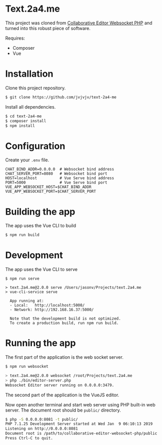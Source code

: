 # Text.2a4.me

This project was cloned from [Collaborative Editor Websocket PHP](https://github.com/rioastamal-examples/collaborative-editor-websocket-php) and turned into this robust piece of software.

Requires:
* Composer
* Vue

# Installation

Clone this project repository.

```bash
$ git clone https://github.com/jvjvjv/text-2a4-me
```

Install all dependencies.

```bash
$ cd text-2a4-me
$ composer install
$ npm install
```

# Configuration

Create your `.env` file.

```dotenv
CHAT_BIND_ADDR=0.0.0.0  # Websocket bind address
CHAT_SERVER_PORT=8080   # Websocket bind port
HOST=localhost          # Vue Serve bind address
PORT=5000               # Vue Serve bind port
VUE_APP_WEBSOCKET_HOST=$CHAT_BIND_ADDR
VUE_APP_WEBSOCKET_PORT=$CHAT_SERVER_PORT
```



# Building the app

The app uses the Vue CLI to build

```bash
$ npm run build
```

# Development

The app uses the Vue CLI to serve

```npm
$ npm run serve

> text.2a4.me@2.0.0 serve /Users/jasonv/Projects/text.2a4.me
> vue-cli-service serve

  App running at:
  - Local:   http://localhost:5000/ 
  - Network: http://192.168.16.37:5000/

  Note that the development build is not optimized.
  To create a production build, run npm run build.
```

# Running the app

The first part of the application is the web socket server.

```bash
$ npm run websocket

> text.2a4.me@2.0.0 websocket /root/Projects/text.2a4.me
> php ./bin/editor-server.php
Websocket Editor server running on 0.0.0.0:3479.
```

The second part of the application is the VueJS editor.

Now open another terminal and start web server using PHP built-in web server.
The document root should be `public/` directory.

```bash
$ php -S 0.0.0.0:8081 -t public/
PHP 7.1.25 Development Server started at Wed Jan  9 06:10:13 2019
Listening on http://0.0.0.0:8081
Document root is /path/to/collaborative-editor-websocket-php/public
Press Ctrl-C to quit.
```